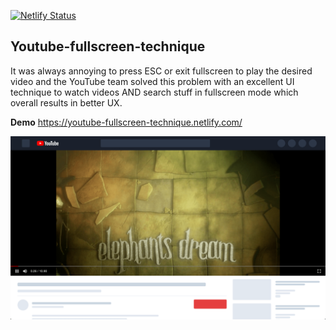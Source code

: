 [![Netlify Status](https://api.netlify.com/api/v1/badges/fcf9c7b0-f204-4fa8-b89d-16f70d749a03/deploy-status)](https://app.netlify.com/sites/youtube-fullscreen-technique/deploys)

## Youtube-fullscreen-technique

It was always annoying to press ESC or exit fullscreen to play the desired video and the YouTube team solved this problem with an excellent UI technique to watch videos AND search stuff in fullscreen mode which overall results in better UX.

**Demo** https://youtube-fullscreen-technique.netlify.com/

![Website screenshot](https://raw.githubusercontent.com/asvny/youtube-fullscreen-technique/master/images/screenshot-min.png)
